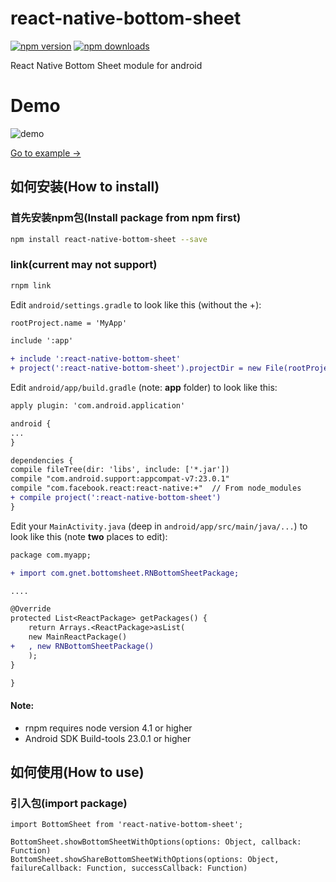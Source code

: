 # react-native-bottom-sheet

[![npm version][npm-image]][npm-url]
[![npm downloads][npm-dm-image]][npm-url]


[npm-image]: https://badge.fury.io/js/react-native-bottom-sheet.svg
[npm-dm-image]: http://img.shields.io/npm/dm/react-native-bottom-sheet.svg?style=flat
[npm-url]: https://npmjs.org/package/react-native-bottom-sheet
[react-native-url]: https://facebook.github.io/react-native/
[travis-image]: https://travis-ci.org/WhatAKitty/react-native-bottom-sheet.svg?branch=master
[travis-url]: https://travis-ci.org/WhatAKitty/react-native-bottom-sheet

React Native Bottom Sheet module for android

# Demo
![demo](https://raw.githubusercontent.com/WhatAKitty/react-native-bottom-sheet/master/demo.gif "demo")

[Go to example ->](https://github.com/WhatAKitty/ReactNativeBottomSheetTest)

## 如何安装(How to install)

### 首先安装npm包(Install package from npm first)

```bash
npm install react-native-bottom-sheet --save
```

### link(current may not support)
```bash
rnpm link
```

Edit `android/settings.gradle` to look like this (without the +):

```diff
rootProject.name = 'MyApp'

include ':app'

+ include ':react-native-bottom-sheet'
+ project(':react-native-bottom-sheet').projectDir = new File(rootProject.projectDir, '../node_modules/react-native-bottom-sheet/android')
```
Edit `android/app/build.gradle` (note: **app** folder) to look like this: 

```diff
apply plugin: 'com.android.application'

android {
...
}

dependencies {
compile fileTree(dir: 'libs', include: ['*.jar'])
compile "com.android.support:appcompat-v7:23.0.1"
compile "com.facebook.react:react-native:+"  // From node_modules
+ compile project(':react-native-bottom-sheet')
}
```

Edit your `MainActivity.java` (deep in `android/app/src/main/java/...`) to look like this (note **two** places to edit):

```diff
package com.myapp;

+ import com.gnet.bottomsheet.RNBottomSheetPackage;

....

@Override
protected List<ReactPackage> getPackages() {
    return Arrays.<ReactPackage>asList(
    new MainReactPackage()
+   , new RNBottomSheetPackage()
    );
}

}
```
  
#### Note:
* rnpm requires node version 4.1 or higher
* Android SDK Build-tools 23.0.1 or higher

## 如何使用(How to use)

### 引入包(import package)

```
import BottomSheet from 'react-native-bottom-sheet';

BottomSheet.showBottomSheetWithOptions(options: Object, callback: Function)
BottomSheet.showShareBottomSheetWithOptions(options: Object, failureCallback: Function, successCallback: Function)
```

